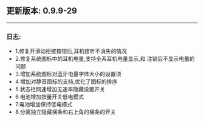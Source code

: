 ## 更新版本: 0.9.9-29
***
### 日志:
+ 1.修复开滑动拒接按钮后,耳机接听不消失的情况
+ 2.修复系统图标中的耳机电量,支持全系耳机电量显示,和 注销后不显示电量的问题
+ 3.增加系统图标对蓝牙电量字体大小的设置项
+ 4.增加对静音图标的支持,优化了图标的排序
+ 5.状态栏网速增加无速率隐藏设置开关
+ 6.电池增加按量开关低电模式
+ 7.电池增加保持低电模式
+ 8.分离独立隐藏横条和右上角的横条的开关
